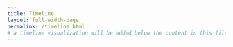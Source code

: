 ```yaml
---
title: Timeline
layout: full-width-page
permalink: /timeline.html
# a timeline visualization will be added below the content in this file
---
```

